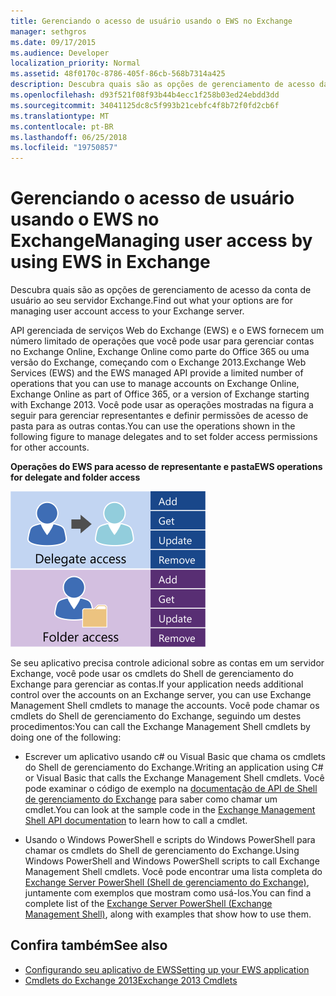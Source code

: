 ```yaml
---
title: Gerenciando o acesso de usuário usando o EWS no Exchange
manager: sethgros
ms.date: 09/17/2015
ms.audience: Developer
localization_priority: Normal
ms.assetid: 48f0170c-8786-405f-86cb-568b7314a425
description: Descubra quais são as opções de gerenciamento de acesso da conta de usuário ao seu servidor Exchange.
ms.openlocfilehash: d93f521f08f93b44b4ecc1f258b03ed24ebdd3dd
ms.sourcegitcommit: 34041125dc8c5f993b21cebfc4f8b72f0fd2cb6f
ms.translationtype: MT
ms.contentlocale: pt-BR
ms.lasthandoff: 06/25/2018
ms.locfileid: "19750857"
---
```

# <a name="managing-user-access-by-using-ews-in-exchange"></a><span data-ttu-id="c2492-103">Gerenciando o acesso de usuário usando o EWS no Exchange</span><span class="sxs-lookup"><span data-stu-id="c2492-103">Managing user access by using EWS in Exchange</span></span>

<span data-ttu-id="c2492-104">Descubra quais são as opções de gerenciamento de acesso da conta de usuário ao seu servidor Exchange.</span><span class="sxs-lookup"><span data-stu-id="c2492-104">Find out what your options are for managing user account access to your Exchange server.</span></span>
  
<span data-ttu-id="c2492-105">API gerenciada de serviços Web do Exchange (EWS) e o EWS fornecem um número limitado de operações que você pode usar para gerenciar contas no Exchange Online, Exchange Online como parte do Office 365 ou uma versão do Exchange, começando com o Exchange 2013.</span><span class="sxs-lookup"><span data-stu-id="c2492-105">Exchange Web Services (EWS) and the EWS managed API provide a limited number of operations that you can use to manage accounts on Exchange Online, Exchange Online as part of Office 365, or a version of Exchange starting with Exchange 2013.</span></span> <span data-ttu-id="c2492-106">Você pode usar as operações mostradas na figura a seguir para gerenciar representantes e definir permissões de acesso de pasta para as outras contas.</span><span class="sxs-lookup"><span data-stu-id="c2492-106">You can use the operations shown in the following figure to manage delegates and to set folder access permissions for other accounts.</span></span> 
  
<span data-ttu-id="c2492-107">**Operações do EWS para acesso de representante e pasta**</span><span class="sxs-lookup"><span data-stu-id="c2492-107">**EWS operations for delegate and folder access**</span></span>

![Opções de gerenciamento de usuário do EWS.](media/Exchange_ManagingUserAccess_1.png)
  
<span data-ttu-id="c2492-109">Se seu aplicativo precisa controle adicional sobre as contas em um servidor Exchange, você pode usar os cmdlets do Shell de gerenciamento do Exchange para gerenciar as contas.</span><span class="sxs-lookup"><span data-stu-id="c2492-109">If your application needs additional control over the accounts on an Exchange server, you can use Exchange Management Shell cmdlets to manage the accounts.</span></span> <span data-ttu-id="c2492-110">Você pode chamar os cmdlets do Shell de gerenciamento do Exchange, seguindo um destes procedimentos:</span><span class="sxs-lookup"><span data-stu-id="c2492-110">You can call the Exchange Management Shell cmdlets by doing one of the following:</span></span>
  
- <span data-ttu-id="c2492-111">Escrever um aplicativo usando c# ou Visual Basic que chama os cmdlets do Shell de gerenciamento do Exchange.</span><span class="sxs-lookup"><span data-stu-id="c2492-111">Writing an application using C# or Visual Basic that calls the Exchange Management Shell cmdlets.</span></span> <span data-ttu-id="c2492-112">Você pode examinar o código de exemplo na [documentação de API de Shell de gerenciamento do Exchange](../management/exchange-management-shell.md) para saber como chamar um cmdlet.</span><span class="sxs-lookup"><span data-stu-id="c2492-112">You can look at the sample code in the [Exchange Management Shell API documentation](../management/exchange-management-shell.md) to learn how to call a cmdlet.</span></span> 
    
- <span data-ttu-id="c2492-113">Usando o Windows PowerShell e scripts do Windows PowerShell para chamar os cmdlets do Shell de gerenciamento do Exchange.</span><span class="sxs-lookup"><span data-stu-id="c2492-113">Using Windows PowerShell and Windows PowerShell scripts to call Exchange Management Shell cmdlets.</span></span> <span data-ttu-id="c2492-114">Você pode encontrar uma lista completa do [Exchange Server PowerShell (Shell de gerenciamento do Exchange)](https://docs.microsoft.com/en-us/powershell/exchange/exchange-server/exchange-management-shell?view=exchange-ps), juntamente com exemplos que mostram como usá-los.</span><span class="sxs-lookup"><span data-stu-id="c2492-114">You can find a complete list of the [Exchange Server PowerShell (Exchange Management Shell)](https://docs.microsoft.com/en-us/powershell/exchange/exchange-server/exchange-management-shell?view=exchange-ps), along with examples that show how to use them.</span></span> 
    
## <a name="see-also"></a><span data-ttu-id="c2492-115">Confira também</span><span class="sxs-lookup"><span data-stu-id="c2492-115">See also</span></span>

- [<span data-ttu-id="c2492-116">Configurando seu aplicativo de EWS</span><span class="sxs-lookup"><span data-stu-id="c2492-116">Setting up your EWS application</span></span>](setting-up-your-ews-application.md)   
- [<span data-ttu-id="c2492-117">Cmdlets do Exchange 2013</span><span class="sxs-lookup"><span data-stu-id="c2492-117">Exchange 2013 Cmdlets</span></span>](https://docs.microsoft.com/en-us/powershell/exchange/?view=exchange-ps)  
    

